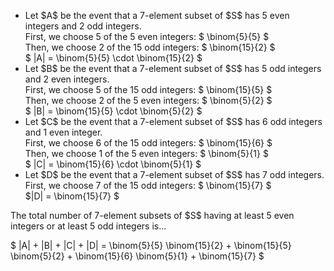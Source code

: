 <ul>
	<li> Let $A$ be the event that a 7-element subset of $S$ has 5 even integers and 2 odd integers. <br/> 
	First, we choose 5 of the 5 even integers: $ \binom{5}{5} $ <br/> 
	Then, we choose 2 of the 15 odd integers: $ \binom{15}{2} $ <br/> 
	$ |A| = \binom{5}{5} \cdot \binom{15}{2} $
	<li> Let $B$ be the event that a 7-element subset of $S$ has 5 odd integers and 2 even integers. <br/> 
	First, we choose 5 of the 15 odd integers: $ \binom{15}{5} $ <br/> 
	Then, we choose 2 of the 5 even integers: $ \binom{5}{2} $ <br/> 
	$ |B| = \binom{15}{5} \cdot \binom{5}{2} $
	<li> Let $C$ be the event that a 7-element subset of $S$ has 6 odd integers and 1 even integer. <br/> 
	First, we choose 6 of the 15 odd integers: $ \binom{15}{6} $ <br/> 
	Then, we choose 1 of the 5 even integers: $ \binom{5}{1} $ <br/> 
	$ |C| = \binom{15}{6} \cdot \binom{5}{1} $
	<li> Let $D$ be the event that a 7-element subset of $S$ has 7 odd integers. <br/> 
	First, we choose 7 of the 15 odd integers: $ \binom{15}{7} $ <br/> 
	$|D| = \binom{15}{7} $
</ul>
The total number of 7-element subsets of $S$ having at least 5 even integers or at least 5 odd integers is...

$ |A| + |B| + |C| + |D| = \binom{5}{5} \binom{15}{2} + \binom{15}{5} \binom{5}{2} + \binom{15}{6} \binom{5}{1} + \binom{15}{7} $
